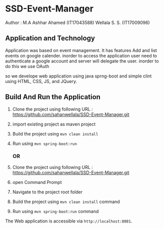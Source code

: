 # SSD-Event-Manager

Author : M.A Ashhar Ahamed (IT17043588)
         Wellala S. S. (IT17009096)


## Application and Technology

Application was based on event management. It has features Add and list events on google calender.
inorder to access the application user need to authenticate a google account and server will delegate the user. inorder to do this we use OAuth

so we develope web application using java sprng-boot and simple clint using HTML, CSS, JS, and JQuery.

## Build And Run the Application

01) Clone the project using following URL : https://github.com/sahanwellala/SSD-Event-Manager.git

02) import existing project as maven project

03) Build the project using `mvn clean install`

04) Run using `mvn spring-boot:run`

      ### OR
      

01) Clone the project using following URL : https://github.com/sahanwellala/SSD-Event-Manager.git

02) open Command Prompt

03) Navigate to the project root folder

04) Build the project using `mvn clean install` command

05) Run using `mvn spring-boot:run` command

The Web application is accessible via `http://localhost:8081`. 
